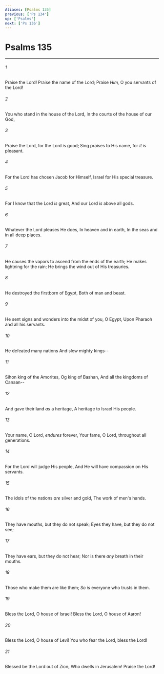 ```yaml
---
Aliases: [Psalms 135]
previous: ['Ps 134']
up: ['Psalms']
next: ['Ps 136']
---
```

# Psalms 135

***


###### 1 
Praise the Lord! Praise the name of the Lord; Praise _Him,_ O you servants of the Lord! 

###### 2 
You who stand in the house of the Lord, In the courts of the house of our God, 

###### 3 
Praise the Lord, for the Lord _is_ good; Sing praises to His name, for _it is_ pleasant. 

###### 4 
For the Lord has chosen Jacob for Himself, Israel for His special treasure. 

###### 5 
For I know that the Lord _is_ great, And our Lord _is_ above all gods. 

###### 6 
Whatever the Lord pleases He does, In heaven and in earth, In the seas and in all deep places. 

###### 7 
He causes the vapors to ascend from the ends of the earth; He makes lightning for the rain; He brings the wind out of His treasuries. 

###### 8 
He destroyed the firstborn of Egypt, Both of man and beast. 

###### 9 
He sent signs and wonders into the midst of you, O Egypt, Upon Pharaoh and all his servants. 

###### 10 
He defeated many nations And slew mighty kings-- 

###### 11 
Sihon king of the Amorites, Og king of Bashan, And all the kingdoms of Canaan-- 

###### 12 
And gave their land _as_ a heritage, A heritage to Israel His people. 

###### 13 
Your name, O Lord, _endures_ forever, Your fame, O Lord, throughout all generations. 

###### 14 
For the Lord will judge His people, And He will have compassion on His servants. 

###### 15 
The idols of the nations _are_ silver and gold, The work of men's hands. 

###### 16 
They have mouths, but they do not speak; Eyes they have, but they do not see; 

###### 17 
They have ears, but they do not hear; Nor is there _any_ breath in their mouths. 

###### 18 
Those who make them are like them; _So is_ everyone who trusts in them. 

###### 19 
Bless the Lord, O house of Israel! Bless the Lord, O house of Aaron! 

###### 20 
Bless the Lord, O house of Levi! You who fear the Lord, bless the Lord! 

###### 21 
Blessed be the Lord out of Zion, Who dwells in Jerusalem! Praise the Lord!
